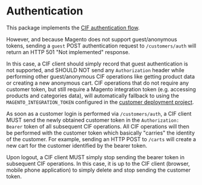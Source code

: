 # Authentication

This package implements the [CIF authentication flow](https://github.com/adobe/commerce-cif-api/tree/master/documentation#authentication).

However, and because Magento does not support guest/anonymous tokens, sending a `guest` POST authentication request to `/customers/auth` will return an HTTP 501 "Not implemented" response.

In this case, a CIF client should simply record that guest authentication is not supported, and SHOULD NOT send any `Authorization` header while performing other guest/anonymous CIF operations like getting product data or creating a new anonymous cart. CIF operations that do not require any customer token, but still require a Magento integration token (e.g. accessing products and categories data), will automatically fallback to using the `MAGENTO_INTEGRATION_TOKEN` configured in the [customer deployment project](../../customer-deployment).

As soon as a customer login is performed via `/customers/auth`, a CIF client MUST send the newly obtained customer token in the `Authorization: Bearer` token of all subsequent CIF operations. All CIF operations will then be performed with the customer token which basically "carries" the identity of the customer. For example, sending an HTTP POST to `/carts` will create a new cart for the customer identified by the bearer token.

Upon logout, a CIF client MUST simply stop sending the bearer token in subsequent CIF operations. In this case, it is up to the CIF client (browser, mobile phone application) to simply delete and stop sending the customer token.